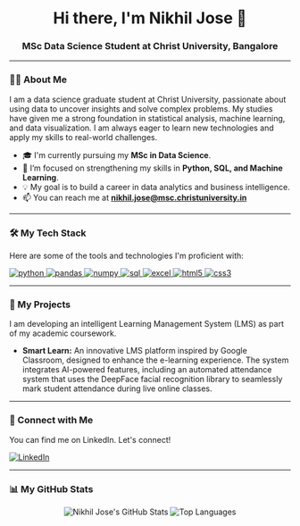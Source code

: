 <div id="header" align="center">
  <h1>
    Hi there, I'm Nikhil Jose 👋
  </h1>
  <h3>
    MSc Data Science Student at Christ University, Bangalore
  </h3>
</div>

---

### 👨‍💻 About Me

I am a data science graduate student at Christ University, passionate about using data to uncover insights and solve complex problems. My studies have given me a strong foundation in statistical analysis, machine learning, and data visualization. I am always eager to learn new technologies and apply my skills to real-world challenges.

- 🎓 I'm currently pursuing my **MSc in Data Science**.
- 🌱 I’m focused on strengthening my skills in **Python, SQL, and Machine Learning**.
- 💡 My goal is to build a career in data analytics and business intelligence.
- 📫 You can reach me at **nikhil.jose@msc.christuniversity.in**

---

### 🛠️ My Tech Stack

Here are some of the tools and technologies I'm proficient with:

<p align="left">
  <a href="https://www.python.org" target="_blank" rel="noreferrer">
    <img src="https://img.shields.io/badge/Python-3776AB?style=for-the-badge&logo=python&logoColor=white" alt="python" />
  </a>
  <a href="https://pandas.pydata.org/" target="_blank" rel="noreferrer">
    <img src="https://img.shields.io/badge/Pandas-150458?style=for-the-badge&logo=pandas&logoColor=white" alt="pandas" />
  </a>
  <a href="https://numpy.org/" target="_blank" rel="noreferrer">
    <img src="https://img.shields.io/badge/NumPy-013243?style=for-the-badge&logo=numpy&logoColor=white" alt="numpy" />
  </a>
  <a href="https://www.microsoft.com/en-us/sql-server" target="_blank" rel="noreferrer">
    <img src="https://img.shields.io/badge/SQL-025E8C?style=for-the-badge&logo=microsoft-sql-server&logoColor=white" alt="sql" />
  </a>
  <a href="https://www.microsoft.com/en-us/microsoft-365/excel" target="_blank" rel="noreferrer">
    <img src="https://img.shields.io/badge/Excel-217346?style=for-the-badge&logo=microsoft-excel&logoColor=white" alt="excel" />
  </a>
  <a href="https://www.w3.org/html/" target="_blank" rel="noreferrer">
    <img src="https://img.shields.io/badge/HTML5-E34F26?style=for-the-badge&logo=html5&logoColor=white" alt="html5" />
  </a>
  <a href="https://www.w3.org/css/" target="_blank" rel="noreferrer">
    <img src="https://img.shields.io/badge/CSS3-1572B6?style=for-the-badge&logo=css3&logoColor=white" alt="css3" />
  </a>
</p>

---

### 🚀 My Projects

I am developing an intelligent Learning Management System (LMS) as part of my academic coursework.

-   **Smart Learn:** An innovative LMS platform inspired by Google Classroom, designed to enhance the e-learning experience. The system integrates AI-powered features, including an automated attendance system that uses the DeepFace facial recognition library to seamlessly mark student attendance during live online classes.

---

### 🔗 Connect with Me

You can find me on LinkedIn. Let's connect!

<p align="left">
  <a href="https://www.linkedin.com/in/nikhil-jose-" target="_blank">
    <img src="https://img.shields.io/badge/LinkedIn-0077B5?style=for-the-badge&logo=linkedin&logoColor=white" alt="LinkedIn">
  </a>
</p>

---

### 📊 My GitHub Stats

<div align="center">
  <img src="https://github-readme-stats.vercel.app/api?username=nikhiljose7&show_icons=true&theme=tokyonight&hide_border=true&count_private=true" alt="Nikhil Jose's GitHub Stats" />
  <img src="https://github-readme-stats.vercel.app/api/top-langs/?username=nikhiljose7&layout=compact&theme=tokyonight&hide_border=true" alt="Top Languages" />
</div>
